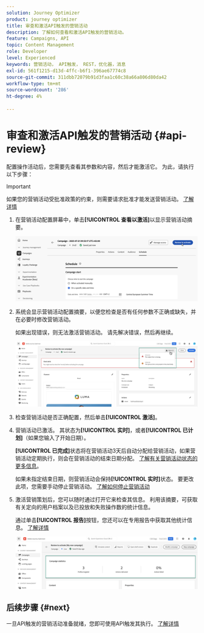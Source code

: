 ```yaml
---
solution: Journey Optimizer
product: journey optimizer
title: 审查和激活API触发的营销活动
description: 了解如何查看和激活API触发的营销活动。
feature: Campaigns, API
topic: Content Management
role: Developer
level: Experienced
keywords: 营销活动， API触发， REST，优化器，消息
exl-id: 561f1215-d13d-4ffc-b6f1-396ae67774c8
source-git-commit: 311dbb72079b91d3faa1c60c38a66a806d80da42
workflow-type: tm+mt
source-wordcount: '286'
ht-degree: 4%

---
```


# 审查和激活API触发的营销活动 {#api-review}

配置操作活动后，您需要先查看其参数和内容，然后才能激活它。 为此，请执行以下步骤：

>[!IMPORTANT]
>
> 如果您的营销活动受批准政策的约束，则需要请求批准才能发送营销活动。 [了解详情](../test-approve/gs-approval.md)

1. 在营销活动配置屏幕中，单击&#x200B;**[!UICONTROL 查看以激活]**&#x200B;以显示营销活动摘要。

   ![](assets/campaign-review.png)

1. 系统会显示营销活动配置摘要，以便您检查是否有任何参数不正确或缺失，并在必要时修改营销活动。

   如果出现错误，则无法激活营销活动。 请先解决错误，然后再继续。

   ![](assets/create-campaign-alerts.png)

1. 检查营销活动是否正确配置，然后单击&#x200B;**[!UICONTROL 激活]**。

1. 营销活动已激活。 其状态为&#x200B;**[!UICONTROL 实时]**，或者&#x200B;**[!UICONTROL 已计划]**（如果您输入了开始日期）。

   **[!UICONTROL 已完成]**&#x200B;状态将在营销活动3天后自动分配给营销活动，如果营销活动定期执行，则会在营销活动的结束日期分配。 [了解有关营销活动状态的更多信息](get-started-with-campaigns.md#statuses)。

   如果未指定结束日期，则营销活动会保持&#x200B;**[!UICONTROL 实时]**&#x200B;状态。 要更改此项，您需要手动停止营销活动。 [了解如何停止营销活动](manage-campaigns.md)


1. 激活营销策划后，您可以随时通过打开它来检查其信息。 利用该摘要，可获取有关定向的用户档案以及已投放和失败操作数的统计信息。

   通过单击&#x200B;**[!UICONTROL 报告]**&#x200B;按钮，您还可以在专用报告中获取其他统计信息。 [了解详情](../reports/campaign-global-report-cja.md)

   ![](assets/create-campaign-summary.png)

## 后续步骤 {#next}

一旦API触发的营销活动准备就绪，您即可使用API触发其执行。 [了解详情](trigger-campaigns.md)
